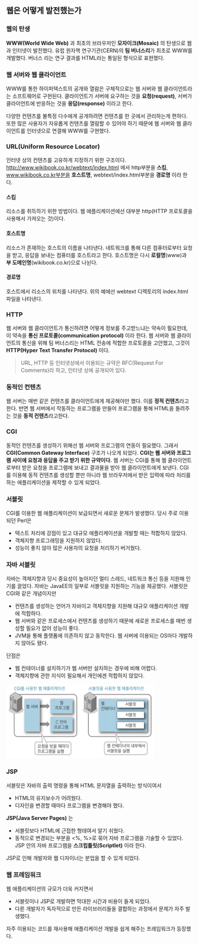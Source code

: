 ## 웹은 어떻게 발전했는가

### 웹의 탄생

**WWW(World Wide Web)** 과 최초의 브라우저인 **모자이크(Mosaic)** 의 탄생으로 웹과 인터넷이 발전했다. 유럽 원자핵 연구기관(CERN)의 **팀 버너스리**가 최초로 WWW를 개발했다. 버너스 리는 연구 결과를 HTML라는 통일된 형식으로 표현했다.

### 웹 서버와 웹 클라이언트

WWW를 통한 하이퍼텍스트의 공개와 열람은 구체적으로는 웹 서버와 웹 클라이언트라는 소프트웨어로 구현된다. 클라이언트가 서버에 요구하는 것을 **요청(request)**, 서버가 클라이언트에 반응하는 것을 **응답(response)** 이라고 한다.

다양한 컨텐츠를 불특정 다수에게 공개하려면 컨텐츠를 한 곳에서 관리하는게 편하다. 또한 많은 사용자가 자유롭게 컨텐츠를 열람할 수 있어야 하기 때문에 웹 서버와 웹 클라이언트를 인터넷으로 연결해 WWW를 구현했다.

### URL(Uniform Resource Locator)

인터넷 상의 컨텐츠를 고유하게 지정하기 위한 구조이다. http://www.wikibook.co.kr/webtext/index.html 에서 http부분을 **스킴**, www.wikibook.co.kr부분을 **호스트명**, webtext/index.html부분을 **경로명** 이라 한다.

#### 스킴

리소스를 취득하기 위한 방법이다. 웹 애플리케이션에선 대부분 http(HTTP 프로토콜을 사용해서 가져오는 것)이다.

#### 호스트명

리소스가 존재하는 호스트의 이름을 나타낸다. 네트워크를 통해 다른 컴퓨터로부터 요청을 받고, 응답을 보내는 컴퓨터를 호스트라고 한다. 호스트명은 다시 **로컬명**(www)과 **부 도메인명**(wikibook.co.kr)으로 나뉜다.

#### 경로명

호스트에서 리소스의 위치를 나타낸다. 위의 예에선 webtext 디렉토리의 index.html 파일을 나타낸다.

### HTTP

웹 서버와 웹 클라이언트가 통신하려면 어떻게 정보를 주고받느냐는 약속이 필요한데, 이 약속을 **통신 프로토콜(communication protocol)** 이라 한다. 웹 서버와 웹 클라이언트의 통신을 위해 팀 버너스리는 HTML 전송에 적합한 프로토콜을 고안했고, 그것이 **HTTP(Hyper Text Transfer Protocol)** 이다.

> URL, HTTP 등 인터넷상에서 이용되는 규약은 RFC(Request For Comments)라 하고, 인터넷 상에 공개되어 있다.

### 동적인 컨텐츠

웹 서버는 매번 같은 컨텐츠를 클라이언트에게 제공해야만 했다. 이를 **정적 컨텐츠**라고 한다. 반면 웹 서버에서 작동하는 프로그램을 만들어 프로그램을 통해 HTML을 돌려주는 것을 **동적 컨텐츠**라고한다.

### CGI

동적인 컨텐츠를 생성하기 위해선 웹 서버와 프로그램의 연동이 필요했다. 그래서 **CGI(Common Gateway Interface)** 구조가 나오게 되었다. **CGI는 웹 서버와 프로그램 사이에 요청과 응답을 주고 받기 위한 규약이다.** 웹 서버는 CGI를 통해 웹 클라이언트로부터 받은 요청을 프로그램에 보내고 결과물을 받아 웹 클라이언트에게 보낸다. CGI를 이용해 동적 컨텐츠를 생성할 뿐만 아니라 웹 브라우저에서 받은 입력에 따라 처리를 하는 애플리케이션을 제작할 수 있게 되었다.

### 서블릿

CGI를 이용한 웹 애플리케이션이 보급되면서 새로운 문제가 발생했다.
당시 주로 이용되던 Perl은
- 텍스트 처리에 강점이 있고 대규모 애플리케이션을 개발할 때는 적합하지 않았다.
- 객체지향 프로그래밍을 지원하지 않았다.
- 성능이 좋지 않아 많은 사용자의 요청을 처리하기 버거웠다.

### 자바 서블릿
자바는 객체지향과 당시 중요성이 높아지던 멀티 스레드, 네트워크 통신 등을 지원해 인기를 끌었다. 자바는 JavaEE의 일부로 서블릿을 지원하는 기능을 제공했다. 서블릿은 CGI와 같은 개념이지만
- 컨텐츠를 생성하는 언어가 자바이고 객체지향을 지원해 대규모 애플리케이션 개발에 적합하다.
- 웹 서버와 같은 프로세스에서 컨텐츠를 생성하기 때문에 새로운 프로세스를 매번 생성할 필요가 없어 성능이 좋다.
- JVM을 통해 플랫폼에 의존하지 않고 동작한다. 웹 서버에 이용되는 OS마다 개발하지 않아도 됐다.

단점은
- 웹 컨테이너를 설치하기가 웹 서버만 설치하는 경우에 비해 어렵다.
- 객체지향에 관한 지식이 필요해서 개인에겐 적합하지 않았다.

<img src="../img/servlet.png" width="400" height="200"/>

### JSP

서블릿은 자바의 출력 명령을 통해 HTML 문자열을 출력하는 방식이여서
- HTML의 유지보수가 어려웠다.
- 디자인을 변경할 때마다 프로그램을 변경해야 했다.

**JSP(Java Server Pages)** 는
- 서블릿보다 HTML에 근접한 형태여서 알기 쉬웠다.
- 동적으로 변경되는 부분을 <%, %>로 묶어 자바 프로그램을 기술할 수 있었다. JSP 안의 자바 프로그램을 **스크립틀릿(Scriptlet)** 이라 한다.

JSP로 인해 개발자와 웹 디자이너는 분업을 할 수 있게 되었다.

### 웹 프레임워크

웹 애플리케이션의 규모가 더욱 커지면서
- 서블릿이나 JSP로 개발하면 막대한 시간과 비용이 들게 되었다.
- 다른 개발자가 독자적으로 만든 라이브러리들을 결합하는 과정에서 문제가 자주 발생했다.

자주 이용되는 코드를 재사용해 애플리케이션 개발을 쉽게 해주는 프레임워크가 등장했다.